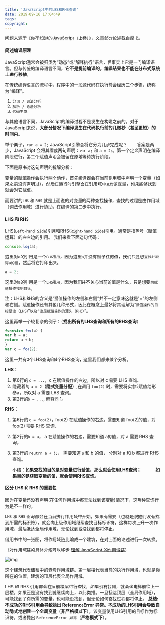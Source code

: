 ```yaml
---
title: 'JavaScript中的LHS和RHS查询'
date: 2019-09-16 17:04:49
tags:
copyright:
---
```


问题来源于《你不知道的JavaScript（上卷）》，文章部分论述截自原书。

#### 简述编译原理

JavaScript通常会被归类为“动态”或“解释执行”语言，但事实上它是一门编译语言。但与传统的编译语言不同，**它不是提前编译的，编译结果也不能在分布式系统上进行移植**。

在传统编译语言的流程中，程序中的一段源代码在执行前会经历三个步骤，统称为“编译”。

1. `分词 / 词法分析`
2. `解析 / 语法分析`
3. `代码生成`

与其他语言不同，JavaScript的编译过程不是发生在构建之前的。对于JavaScript来说，**大部分情况下编译发生在代码执行前的几微秒（甚至更短）的时间内**。

举个栗子，`var a = 2;` JavaScript引擎会将它分为几步完成呢？
  答案是两步，JavaScript 会将其看成两句声明：`var a;` 和 `a = 2;`。第一个定义声明在编译阶段进行，第二个赋值声明会被留在原地等待执行阶段。

下面是原书对这句声明的拆解分析：

变量的赋值操作会执行两个动作，首先编译器会在当前作用域中声明一个变量（如果之前没有声明过），然后在运行时引擎会在引用域中`查找`该变量，如果能够找到就会对它赋值。

而要讲的`LHS` 和 `RHS` 就是上面说的对变量的两种查找操作，查找的过程是由作用域（词法作用域）进行协助，在编译的第二步中执行。

#### LHS 和 RHS

LHS(`Left-hand Side`)引用和RHS(`Right-hand Side`)引用。通常是指等号（赋值运算）的左右边的引用。
我们来看下面这句代码：

```javascript
console.log(a);
```

这里对a的引用是一个`RHS引用`，因为这里a并没有赋予任何值，我们只是想`查找并取得a的值`，然后将它打印出来。

```javascript
a = 2;
```

这里对a的引用是一个`LHS引用`，因为我们并不关心当前的值是什么，只是想要`为赋值操作找到目标`。

注：LHS和RHS的含义是“赋值操作的左侧和右侧”并不一定意味这就是"="的左侧和右侧。赋值操作还有其他几种形式，因此在概念上最好将其理解为“`赋值操作的目标是谁（LHS）`”`以及“谁是赋值操作的源头（RHS）`”。



这里再举一个较复杂的例子：（**找出所有的LHS查询和所有的RHS查询**）

```javascript
function foo(a) {
var b = a;
return a + b;
}
var c = foo(2);
```

这里一共有3个LHS查询和4个RHS查询，这里我们都来做个分析。

**LHS：**

1. 第6行的 `c = ...`，c 在赋值操作的左边，所以对 c 需要 LHS 查询。
2. 隐藏着的 `a = 2`**（隐式变量分配）**,在调用 `foo(2)` 时，需要将实参2赋值给形参a，所以对 a 需要 LHS 查询。
3. 第2行的`b = ...`, 解释同 1。

**RHS：**

1. 第6行的 `c = foo(2)`，foo(2) 在赋值操作的右边，需要知道 foo(2)的值，对 foo(2) 需要 RHS 查询。

2. 第2行的`b = a`， a 在赋值操作的右边，需要知道 a的值，对 a 需要 RHS 查询。

3. 第3行的 `reutrn a + b;`， 需要知道 a 和 b 的值， 分别对 a 和 b 都进行 RHS 查询。

   

   小结：**如果查找的目的是对变量进行赋值，那么就会使用LHS查询；**
      **如果目的是获取变量的值，就会使用RHS查询。**

 #### 区分 LHS 和 RHS 的重要性

   因为在变量还没有声明(在任何作用域中都无法找到该变量)情况下，这两种查询行为是不一样的。

   `LHS` 和 `RHS` 查询都会在当前执行作用域中开始，如果有需要（也就是说他们没有找到所需的标识符），就会向上级作用域继续查找目标标识符，这样每次上升一次作用域，最后抵达全局作用域，无论找到或没找到都将停止。

   借用书中的一张图，将作用域链比喻成一个建筑，在对上面的论述进行一次转换。

   （对作用域链的具体介绍可以移步 [理解 JavaScript 的作用域链](https://blog.csdn.net/zwkkkk1/article/details/79767681)）

   ![img](https://img-blog.csdn.net/20180328115116797?watermark/2/text/aHR0cHM6Ly9ibG9nLmNzZG4ubmV0L3p3a2trazE=/font/5a6L5L2T/fontsize/400/fill/I0JBQkFCMA==/dissolve/70)

   这个建筑代表储蓄中的嵌套作用域链。第一层楼代表当前的执行作用域，也就是你所在的位置。建筑的顶层代表全局作用域。

   LHS 和 RHS 引用都会在当前楼层进行查找，如果没有找到，就会坐电梯前往上一层楼，如果还是没有找到就继续向上，以此类推。一旦抵达顶层（全局作用域），可能找到了你所需的变量，也可能没找到，但无论如何查找过程都将停止。
   **总结:不成功的RHS引用会导致抛出 ReferenceError 异常。不成功的LHS引用会导致自动隐式地创建一个全局变量**（**非严格模式下**），该变量使用LHS引用的目标作为标识符，或者抛出 `ReferenceError 异常`（**严格模式下**）。